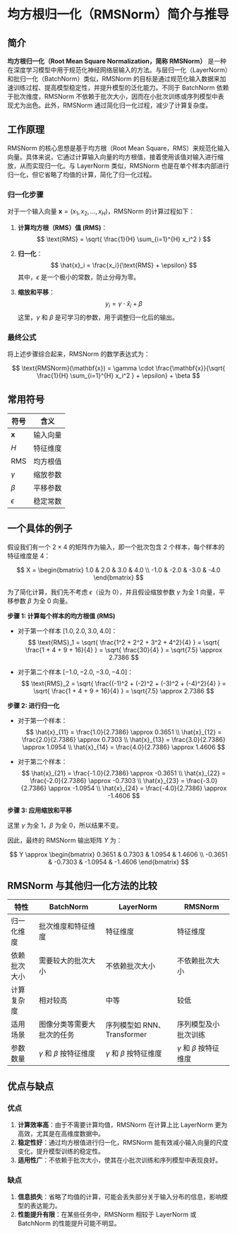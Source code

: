# 均方根归一化（RMSNorm）简介与推导

## 简介

**均方根归一化（Root Mean Square Normalization，简称 RMSNorm）** 是一种在深度学习模型中用于规范化神经网络层输入的方法。与层归一化（LayerNorm）和批归一化（BatchNorm）类似，RMSNorm 的目标是通过规范化输入数据来加速训练过程、提高模型稳定性，并提升模型的泛化能力。不同于 BatchNorm 依赖于批次维度，RMSNorm 不依赖于批次大小，因而在小批次训练或序列模型中表现尤为出色。此外，RMSNorm 通过简化归一化过程，减少了计算复杂度。

## 工作原理

RMSNorm 的核心思想是基于均方根（Root Mean Square，RMS）来规范化输入向量。具体来说，它通过计算输入向量的均方根值，接着使用该值对输入进行缩放，从而实现归一化。与 LayerNorm 类似，RMSNorm 也是在单个样本内部进行归一化，但它省略了均值的计算，简化了归一化过程。

### 归一化步骤

对于一个输入向量 $\mathbf{x} = (x_1, x_2, \dots, x_H)$，RMSNorm 的计算过程如下：

1. **计算均方根（RMS）值 ($\text{RMS}$)**：
    $$
    \text{RMS} = \sqrt{ \frac{1}{H} \sum_{i=1}^{H} x_i^2 }
    $$

2. **归一化**：
    $$
    \hat{x}_i = \frac{x_i}{\text{RMS} + \epsilon}
    $$
    其中，$\epsilon$ 是一个极小的常数，防止分母为零。

3. **缩放和平移**：
    $$
    y_i = \gamma \cdot \hat{x}_i + \beta
    $$
    这里，$\gamma$ 和 $\beta$ 是可学习的参数，用于调整归一化后的输出。

### 最终公式

将上述步骤综合起来，RMSNorm 的数学表达式为：

$$
\text{RMSNorm}(\mathbf{x}) = \gamma \cdot \frac{\mathbf{x}}{\sqrt{ \frac{1}{H} \sum_{i=1}^{H} x_i^2 } + \epsilon} + \beta
$$

## 常用符号

| 符号             | 含义                     |
| ---------------- | ------------------------ |
| $\mathbf{x}$     | 输入向量                 |
| $H$              | 特征维度                 |
| $\text{RMS}$     | 均方根值                 |
| $\gamma$         | 缩放参数                 |
| $\beta$          | 平移参数                 |
| $\epsilon$       | 稳定常数                 |

## 一个具体的例子

假设我们有一个 $2 \times 4$ 的矩阵作为输入，即一个批次包含 2 个样本，每个样本的特征维度是 4：

$$
X = \begin{bmatrix}
1.0 & 2.0 & 3.0 & 4.0 \\
-1.0 & -2.0 & -3.0 & -4.0
\end{bmatrix}
$$

为了简化计算，我们先不考虑 $\epsilon$（设为 $0$），并且假设缩放参数 $\gamma$ 为全 $1$ 向量，平移参数 $\beta$ 为全 $0$ 向量。

**步骤 1: 计算每个样本的均方根值 ($\text{RMS}$)**

- 对于第一个样本 $[1.0, 2.0, 3.0, 4.0]$：
    $$
    \text{RMS}_1 = \sqrt{ \frac{1^2 + 2^2 + 3^2 + 4^2}{4} } = \sqrt{ \frac{1 + 4 + 9 + 16}{4} } = \sqrt{ \frac{30}{4} } = \sqrt{7.5} \approx 2.7386
    $$

- 对于第二个样本 $[-1.0, -2.0, -3.0, -4.0]$：
    $$
    \text{RMS}_2 = \sqrt{ \frac{(-1)^2 + (-2)^2 + (-3)^2 + (-4)^2}{4} } = \sqrt{ \frac{1 + 4 + 9 + 16}{4} } = \sqrt{7.5} \approx 2.7386
    $$

**步骤 2: 进行归一化**

- 对于第一个样本：
    $$
    \hat{x}_{11} = \frac{1.0}{2.7386} \approx 0.3651 \\
    \hat{x}_{12} = \frac{2.0}{2.7386} \approx 0.7303 \\
    \hat{x}_{13} = \frac{3.0}{2.7386} \approx 1.0954 \\
    \hat{x}_{14} = \frac{4.0}{2.7386} \approx 1.4606
    $$

- 对于第二个样本：
    $$
    \hat{x}_{21} = \frac{-1.0}{2.7386} \approx -0.3651 \\
    \hat{x}_{22} = \frac{-2.0}{2.7386} \approx -0.7303 \\
    \hat{x}_{23} = \frac{-3.0}{2.7386} \approx -1.0954 \\
    \hat{x}_{24} = \frac{-4.0}{2.7386} \approx -1.4606
    $$

**步骤 3: 应用缩放和平移**

这里 $\gamma$ 为全 $1$，$\beta$ 为全 $0$，所以结果不变。

因此，最终的 RMSNorm 输出矩阵 $Y$ 为：

$$
Y \approx \begin{bmatrix}
0.3651 & 0.7303 & 1.0954 & 1.4606 \\
-0.3651 & -0.7303 & -1.0954 & -1.4606
\end{bmatrix}
$$

## RMSNorm 与其他归一化方法的比较

| 特性           | BatchNorm                             | LayerNorm                       | RMSNorm                           |
| -------------- | ------------------------------------- | ------------------------------- | --------------------------------- |
| 归一化维度     | 批次维度和特征维度                     | 特征维度                         | 特征维度                           |
| 依赖批次大小   | 需要较大的批次大小                     | 不依赖批次大小                   | 不依赖批次大小                     |
| 计算复杂度     | 相对较高                               | 中等                             | 较低                               |
| 适用场景       | 图像分类等需要大批次的任务               | 序列模型如 RNN、Transformer      | 序列模型及小批次训练               |
| 参数数量       | $\gamma$ 和 $\beta$ 按特征维度           | $\gamma$ 和 $\beta$ 按特征维度     | $\gamma$ 和 $\beta$ 按特征维度       |

## 优点与缺点

### 优点

1. **计算效率高**：由于不需要计算均值，RMSNorm 在计算上比 LayerNorm 更为高效，尤其是在高维度数据中。
2. **稳定性好**：通过均方根值进行归一化，RMSNorm 能有效减小输入向量的尺度变化，提升模型训练的稳定性。
3. **适用性广**：不依赖于批次大小，使其在小批次训练和序列模型中表现良好。

### 缺点

1. **信息损失**：省略了均值的计算，可能会丢失部分关于输入分布的信息，影响模型的表达能力。
2. **性能提升有限**：在某些任务中，RMSNorm 相较于 LayerNorm 或 BatchNorm 的性能提升可能不明显。
